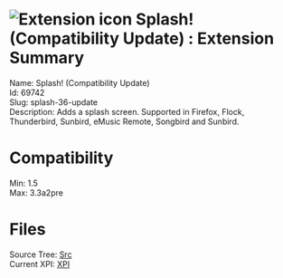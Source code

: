 # ![Extension icon](https://addons.thunderbird.net/user-media/addon_icons/69/69742-64.png?modified=1295648426) Splash! (Compatibility Update) : Extension Summary

Name: Splash! (Compatibility Update)  
Id: 69742  
Slug: splash-36-update  
Description: Adds a splash screen. Supported in Firefox, Flock, Thunderbird, Sunbird, eMusic Remote, Songbird and Sunbird.
  

# Compatibility
Min: 1.5  
Max: 3.3a2pre  

# Files

Source Tree: [Src](C:/Dev/Thunderbird/ThunderKdB/xall/xOther/69742-splash-36-update/src)  
Current XPI: [XPI](C:/Dev/Thunderbird/ThunderKdB/xall/xOther/69742-splash-36-update/xpi)  



